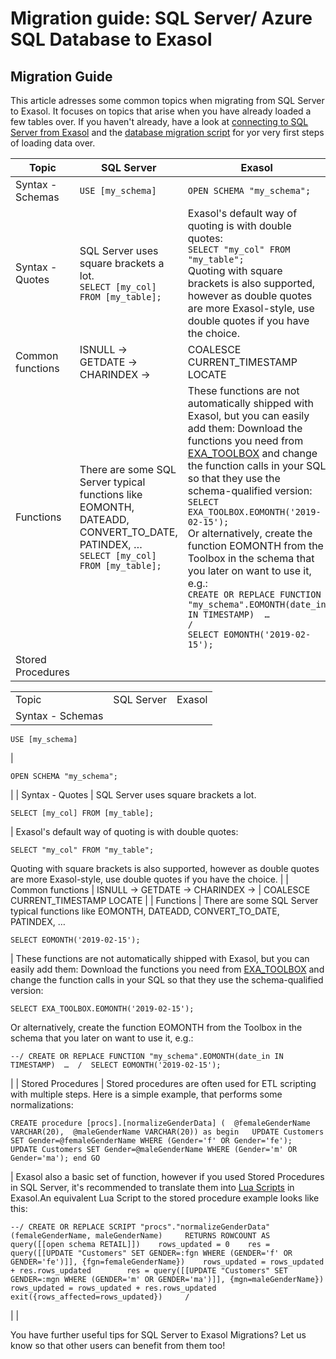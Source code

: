# Migration guide: SQL Server/  Azure SQL Database to Exasol 
## Migration Guide

This article adresses some common topics when migrating from SQL Server to Exasol. It focuses on topics that arise when you have already loaded a few tables over. If you haven't already, have a look at [connecting to SQL Server from Exasol](https://docs.exasol.com/loading_data/connect_databases/sql_server.htm "Exasol") and the [database migration script](https://github.com/EXASOL/database-migration#sql-server "Exasol") for yor very first steps of loading data over.


|Topic   |SQL Server   |Exasol   |
|---|---|---|
|Syntax - Schemas   |```USE [my_schema] ```   |```OPEN SCHEMA "my_schema"; ```   |
|Syntax - Quotes   |SQL Server uses square brackets a lot. <br> ```SELECT [my_col] FROM [my_table];```   |Exasol's default way of quoting is with double quotes: <br> ```SELECT "my_col" FROM "my_table";```<br>Quoting with square brackets is also supported, however as double quotes are more Exasol-style, use double quotes if you have the choice.   |
|Common functions   |ISNULL → <br>GETDATE → <br>CHARINDEX →   |COALESCE <br>CURRENT_TIMESTAMP <br>LOCATE   |
|Functions   |There are some SQL Server typical functions like EOMONTH, DATEADD, CONVERT_TO_DATE, PATINDEX, … <br>```SELECT [my_col] FROM [my_table];```   |These functions are not automatically shipped with Exasol, but you can easily add them: Download the functions you need from [EXA_TOOLBOX](https://github.com/exasol/exa-toolbox/tree/master/sqlserver_compatibility "Exasol") and change the function calls in your SQL so that they use the schema-qualified version:<br>```SELECT EXA_TOOLBOX.EOMONTH('2019-02-15');```<br>Or alternatively, create the function EOMONTH from the Toolbox in the schema that you later on want to use it, e.g.:<br>```CREATE OR REPLACE FUNCTION "my_schema".EOMONTH(date_in IN TIMESTAMP)  …```<br>```/```<br>```SELECT EOMONTH('2019-02-15');```    |
|Stored Procedures    |   |   |


|  |  |  |
| --- | --- | --- |
| Topic | SQL Server | Exasol |
| Syntax - Schemas | 
```markup
USE [my_schema]
```
 | 
```markup
OPEN SCHEMA "my_schema";
```
 |
| Syntax - Quotes | SQL Server uses square brackets a lot. 
```markup
SELECT [my_col] FROM [my_table];
```
 | Exasol's default way of quoting is with double quotes: 
```markup
SELECT "my_col" FROM "my_table";
```
  Quoting with square brackets is also supported, however as double quotes are more Exasol-style, use double quotes if you have the choice. |
| Common functions | ISNULL → GETDATE → CHARINDEX → | COALESCE CURRENT_TIMESTAMP LOCATE |
| Functions | There are some SQL Server typical functions like EOMONTH, DATEADD, CONVERT_TO_DATE, PATINDEX, …  
```markup
SELECT EOMONTH('2019-02-15');​
```
 | These functions are not automatically shipped with Exasol, but you can easily add them: Download the functions you need from [EXA_TOOLBOX](https://github.com/exasol/exa-toolbox/tree/master/sqlserver_compatibility "Exasol") and change the function calls in your SQL so that they use the schema-qualified version: 
```markup
SELECT EXA_TOOLBOX.EOMONTH('2019-02-15');​
```
 Or alternatively, create the function EOMONTH from the Toolbox in the schema that you later on want to use it, e.g.: 
```markup
--/ CREATE OR REPLACE FUNCTION "my_schema".EOMONTH(date_in IN TIMESTAMP)  …  /  SELECT EOMONTH('2019-02-15');​
```
 |
| Stored Procedures  | Stored procedures are often used for ETL scripting with multiple steps. Here is a simple example, that performs some normalizations: 
```markup
CREATE procedure [procs].[normalizeGenderData] (  @femaleGenderName VARCHAR(20),  @maleGenderName VARCHAR(20)) as begin   UPDATE Customers SET Gender=@femaleGenderName WHERE (Gender='f' OR Gender='fe');   UPDATE Customers SET Gender=@maleGenderName WHERE (Gender='m' OR Gender='ma'); end GO
```
 | Exasol also a basic set of function, however if you used Stored Procedures in SQL Server, it's recommended to translate them into [Lua Scripts](https://docs.exasol.com/database_concepts/udf_scripts/lua.htm "Exasol") in Exasol.An equivalent Lua Script to the stored procedure example looks like this: 
```markup
--/ CREATE OR REPLACE SCRIPT "procs"."normalizeGenderData"(femaleGenderName, maleGenderName)     RETURNS ROWCOUNT AS        query([[open schema RETAIL]])    rows_updated = 0    res = query([[UPDATE "Customers" SET GENDER=:fgn WHERE (GENDER='f' OR GENDER='fe')]], {fgn=femaleGenderName})    rows_updated = rows_updated + res.rows_updated        res = query([[UPDATE "Customers" SET GENDER=:mgn WHERE (GENDER='m' OR GENDER='ma')]], {mgn=maleGenderName})    rows_updated = rows_updated + res.rows_updated    exit({rows_affected=rows_updated})     / 
```
 |
|  

You have further useful tips for SQL Server to Exasol Migrations? Let us know so that other users can benefit from them too!

